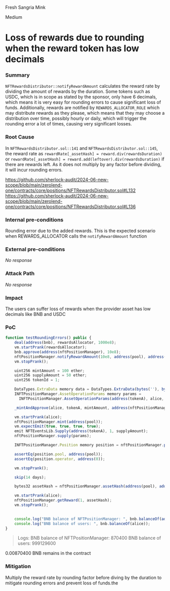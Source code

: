 Fresh Sangria Mink

Medium

# Loss of rewards due to rounding when the reward token has low decimals

### Summary

`NFTRewardsDistributor::notifyRewardAmount` calculates the reward rate by dividing the amount of rewards by the duration. Some tokens such as USDC, which is in scope as stated by the sponsor, only have 6 decimals, which means it is very easy for rounding errors to cause significant loss of funds. Additionally, rewards are notified by `REWARDS_ALLOCATOR_ROLE` which may distribute rewards as they please, which means that they may choose a distribution over time, possibly hourly or daily, which will trigger the rounding error a lot of times, causing very significant losses.

### Root Cause

In `NFTRewardsDistributor.sol::141` and `NFTRewardsDistributor.sol::145`, the reward rate as `rewardRate[_assetHash] = reward.div(rewardsDuration)` or `rewardRate[_assetHash] = reward.add(leftover).div(rewardsDuration)` if there are rewards left. As it does not multiply by any factor before dividing, it will incur rounding errors.

https://github.com/sherlock-audit/2024-06-new-scope/blob/main/zerolend-one/contracts/core/positions/NFTRewardsDistributor.sol#L132
https://github.com/sherlock-audit/2024-06-new-scope/blob/main/zerolend-one/contracts/core/positions/NFTRewardsDistributor.sol#L136

### Internal pre-conditions

Rounding error due to the added rewards. This is the expected scenario when REWARDS_ALLOCATOR calls the `notifyRewardAmount` function

### External pre-conditions

_No response_

### Attack Path

_No response_

### Impact

The users can suffer loss of rewards when the provider asset has low decimals like BNB and USDC

### PoC

```javascript
function testRoundingErrors() public {
    deal(address(bnb), rewardsAllocator, 1000e8);
    vm.startPrank(rewardsAllocator);
    bnb.approve(address(nftPositionManager), 10e8);
    nftPositionManager.notifyRewardAmount(10e8, address(pool), address(tokenA), false);
    vm.stopPrank();

    uint256 mintAmount = 100 ether;
    uint256 supplyAmount = 50 ether;
    uint256 tokenId = 1;

    DataTypes.ExtraData memory data = DataTypes.ExtraData(bytes(''), bytes(''));
    INFTPositionManager.AssetOperationParams memory params =
      INFTPositionManager.AssetOperationParams(address(tokenA), alice, supplyAmount, tokenId, data);

    _mintAndApprove(alice, tokenA, mintAmount, address(nftPositionManager));

    vm.startPrank(alice);
    nftPositionManager.mint(address(pool));
    vm.expectEmit(true, true, true, true);
    emit NFTEventsLib.Supply(address(tokenA), 1, supplyAmount);
    nftPositionManager.supply(params);

    INFTPositionManager.Position memory position = nftPositionManager.positions(1);

    assertEq(position.pool, address(pool));
    assertEq(position.operator, address(0));

    vm.stopPrank();

    skip(14 days);

    bytes32 assetHash = nftPositionManager.assetHash(address(pool), address(tokenA), false);

    vm.startPrank(alice);
    nftPositionManager.getReward(1, assetHash);
    vm.stopPrank();

    
    console.log("BNB balance of NFTPositionManager: ", bnb.balanceOf(address(nftPositionManager)));
    console.log("BNB balance of users: ", bnb.balanceOf(alice));
}
```
>Logs:
>  BNB balance of NFTPositionManager:  870400
>  BNB balance of users:  999129600

0.00870400 BNB remains in the contract

### Mitigation

Multiply the reward rate by rounding factor before diving by the duration to mitigate rounding errors and prevent loss of funds.the 